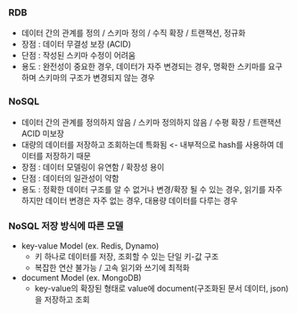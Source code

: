### RDB
- 데이터 간의 관계를 정의 / 스키마 정의 / 수직 확장 / 트랜잭션, 정규화
- 장점 : 데이터 무결성 보장 (ACID)
- 단점 : 작성된 스키마 수정이 어려움
- 용도 : 완전성이 중요한 경우, 데이터가 자주 변경되는 경우, 명확한 스키마를 요구하며 스키마의 구조가 변경되지 않는 경우

### NoSQL
- 데이터 간의 관계를 정의하지 않음 / 스키마 정의하지 않음 / 수평 확장 / 트랜잭션 ACID 미보장
- 대량의 데이터를 저장하고 조회하는데 특화됨 <- 내부적으로 hash를 사용하여 데이터를 저장하기 때문
- 장점 : 데이터 모델링이 유연함 / 확장성 용이
- 단점 : 데이터의 일관성이 약함
- 용도 : 정확한 데이터 구조를 알 수 없거나 변경/확장 될 수 있는 경우, 읽기를 자주 하지만 데이터 변경은 자주 없는 경우, 대용량 데이터를 다루는 경우

### NoSQL 저장 방식에 따른 모델
- key-value Model (ex. Redis, Dynamo)
  - 키 하나로 데이터를 저장, 조회할 수 있는 단일 키-값 구조
  - 복잡한 연산 불가능 / 고속 읽기와 쓰기에 최적화
- document Model (ex. MongoDB)
  - key-value의 확장된 형태로 value에 document(구조화된 문서 데이터, json)을 저장하고 조회
